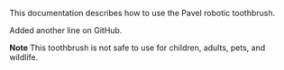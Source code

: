 This documentation describes how to use the Pavel robotic
toothbrush.

Added another line on GitHub.

**Note** This toothbrush is not safe to use for children,
adults, pets, and wildlife.
